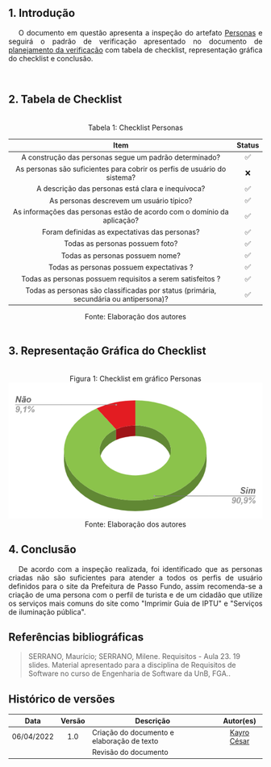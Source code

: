 ## 1. Introdução

<p style="text-indent: 20px; text-align: justify">
O documento em questão apresenta a inspeção do artefato <a href="https://interacao-humano-computador.github.io/2021.2-Prefeitura-de-Passo-Fundo/AnaliseRequisitos/PerfilUsuario/personas/">Personas</a> e seguirá o padrão de verificação apresentado no documento de <a href="https://interacao-humano-computador.github.io/2021.2-Prefeitura-de-Passo-Fundo/Verificacao/planejamento_verificacao/">planejamento da verificação</a> com tabela de checklist, representação gráfica do checklist e conclusão.</p>

<br>

## 2. Tabela de Checklist 
<br>
<center>
<figcaption> Tabela 1: Checklist Personas  </figcaption>

| Item | Status |
|:---:|:---:|
| A construção das personas segue um padrão determinado?| ✅ |
| As personas são suficientes para cobrir os perfis de usuário do sistema?| ❌ |
| A descrição das personas está clara e inequívoca?| ✅ |
| As personas descrevem um usuário típico?| ✅ |
|As informações das personas estão de acordo com o domínio da aplicação?| ✅ |
| Foram definidas as expectativas das personas?| ✅ |
| Todas as personas possuem foto? | ✅ |
| Todas as personas possuem nome?| ✅ |
| Todas as personas possuem expectativas ?| ✅ |
| Todas as personas possuem requisitos a serem satisfeitos ?| ✅ |
| Todas as personas são classificadas por status (primária, secundária ou antipersona)?| ✅ |

<figcaption> Fonte: Elaboração dos autores  </figcaption>
</center>

<br>

## 3. Representação Gráfica do Checklist

<br>

<center>
<figcaption> Figura 1: Checklist em gráfico Personas </figcaption>
<img src="https://raw.githubusercontent.com/Interacao-Humano-Computador/2021.2-Prefeitura-de-Passo-Fundo/ver_personas/assets/img/graf_personas.PNG">
<figcaption> Fonte: Elaboração dos autores  </figcaption>
</center>


## 4. Conclusão
<p style="text-indent: 20px; text-align: justify">
 De acordo com a inspeção realizada, foi identificado que as personas criadas não são suficientes para atender a todos os perfis de usuário definidos para o site da Prefeitura de Passo Fundo, assim recomenda-se a criação de uma persona com o perfil de turista e de um cidadão que utilize os serviços mais comuns do site como "Imprimir Guia de IPTU" e "Serviços de iluminação pública".
</p>
        

## Referências bibliográficas

> SERRANO, Maurício; SERRANO, Milene. Requisitos - Aula 23. 19 slides. Material apresentado para a disciplina de Requisitos de Software no curso de Engenharia de Software da UnB, FGA..

## Histórico de versões

 | **Data**   | **Versão** | **Descrição**                            |                **Autor(es)**                 |
 | ---------- | :--------: | ---------------------------------------- | :------------------------------------------: |
 | 06/04/2022 |    1.0     |   Criação do documento e elaboração de texto    |        [Kayro César](https://github.com/kayrocesar)         |
 |  |         |    Revisão do documento   |        [](https://github.com/)         |
